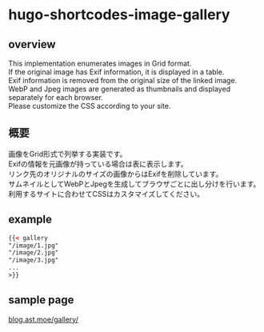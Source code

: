 # hugo-shortcodes-image-gallery

## overview
This implementation enumerates images in Grid format.  
If the original image has Exif information, it is displayed in a table.  
Exif information is removed from the original size of the linked image.  
WebP and Jpeg images are generated as thumbnails and displayed separately for each browser.  
Please customize the CSS according to your site.

## 概要
画像をGrid形式で列挙する実装です。  
Exifの情報を元画像が持っている場合は表に表示します。  
リンク先のオリジナルのサイズの画像からはExifを削除しています。  
サムネイルとしてWebPとJpegを生成してブラウザごとに出し分けを行います。  
利用するサイトに合わせてCSSはカスタマイズしてください。

## example
```html
{{< gallery
"/image/1.jpg"
"/image/2.jpg"
"/image/3.jpg"
...
>}}
```

## sample page
<a href="https://blog.ast.moe/gallery/">blog.ast.moe/gallery/</a>